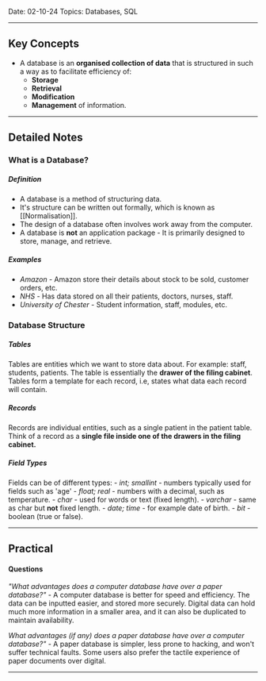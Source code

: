 
Date: 02-10-24
Topics: Databases, SQL

---
## Key Concepts

- A database is an **organised collection of data** that is structured in such a way as to facilitate efficiency of:
	- **Storage**
	- **Retrieval**
	- **Modification**
	- **Management** of information.

---
## Detailed Notes

### What is a Database?
##### Definition
- A database is a method of structuring data.
- It's structure can be written out formally, which is known as [[Normalisation]].
- The design of a database often involves work away from the computer.
- A database is **not** an application package - It is primarily designed to store, manage, and retrieve. 
##### Examples
- *Amazon* - Amazon store their details about stock to be sold, customer orders, etc.
- *NHS* - Has data stored on all their patients, doctors, nurses, staff.
- *University of Chester* - Student information, staff, modules, etc.

### Database Structure
##### Tables
Tables are entities which we want to store data about. For example: staff, students, patients. The table is essentially the **drawer of the filing cabinet**. Tables form a template for each record, i.e, states what data each record will contain.
##### Records
Records are individual entities, such as a single patient in the patient table. Think of a record as a **single file inside one of the drawers in the filing cabinet.**
##### Field Types
Fields can be of different types:
	- *int; smallint* - numbers typically used for fields such as 'age'
	- *float; real* - numbers with a decimal, such as temperature.
	- *char* - used for words or text (fixed length).
	- *varchar* - same as char but **not** fixed length.
	- *date; time* - for example date of birth.
	- *bit* - boolean (true or false).

---
## Practical
#### Questions

*"What advantages does a computer database have over a paper database?"*
	- A computer database is better for speed and efficiency. The data can be inputted easier, and stored more securely. Digital data can hold much more information in a smaller area, and it can also be duplicated to maintain availability.

*What advantages (if any) does a paper database have over a computer database?"*
	- A paper database is simpler, less prone to hacking, and won't suffer technical faults. Some users also prefer the tactile experience of paper documents over digital.

---
